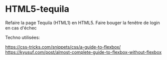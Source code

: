 # HTML5-tequila

Refaire la page Tequila (HTML1) en HTML5.
Faire bouger la fenêtre de login en cas d'échec


Techno utilisées:

https://css-tricks.com/snippets/css/a-guide-to-flexbox/<br>
https://kyusuf.com/post/almost-complete-guide-to-flexbox-without-flexbox

